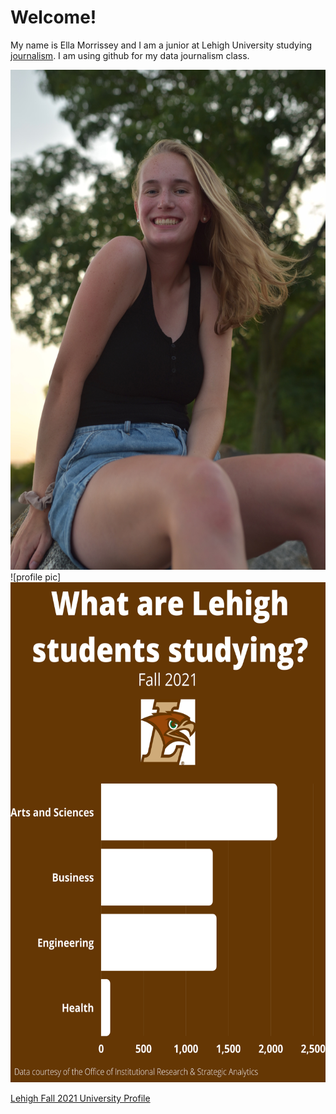 #  Welcome!
My name is Ella Morrissey and I am a junior at Lehigh University studying [journalism](https://thebrownandwhite.com/). I am using github for my data journalism class.

<img src="https://github.com/ellamorrissey/ellamorrissey.github.io/blob/main/IMG_0031.JPG?raw=true" width="600" height="800" />![profile pic]
<img src="https://github.com/ellamorrissey/ellamorrissey.github.io/blob/main/Lehigh%20Fall%202021%20(2).png" width="600" height="800" />

[Lehigh Fall 2021 University Profile](https://oirsa.lehigh.edu/sites/oirsa.lehigh.edu/files/LUprofile_2021.pdf)
